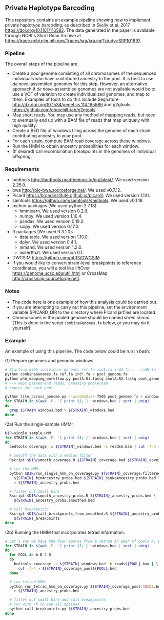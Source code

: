 ## Private Haplotype Barcoding

This repository contains an example pipeline showing how to
implement private haplotype barcoding, as described in
Skelly et al. 2017 https://doi.org/10.1101/116582.
The data generated in the paper is available through NCBI's
Short Read Archive at
https://trace.ncbi.nlm.nih.gov/Traces/sra/sra.cgi?study=SRP101897.

### Pipeline

The overall steps of the pipeline are:

* Create a *pool* genome consisting of all chromosomes of the
 sequenced individuals who have contributed ancestry to the pool.
 It is best to use *de novo*-assembled genomes for this step.
 However, an alternative approach if *de novo*-assembled genomes
 are not available would be to use a VCF of variation to create
 individualized genomes, and map to them. Examples of tools to do
 this include Seqnature http://dx.doi.org/10.1534/genetics.114.165886
 and g2gtools https://github.com/churchill-lab/g2gtools.
* Map short reads. You may use any method of mapping reads, but need to
 eventually end up with a BAM file of reads that map uniquely with high
 quality.
* Create a BED file of windows tiling across the genome of each
 strain contributing ancestry to your pool.
* For each strain, compute BAM read coverage across these windows.
* Run the HMM to obtain ancestry probabilities for each window.
* (If desired) call recombination breakpoints in the genomes of individual
 offspring.

### Requirements

* bedtools http://bedtools.readthedocs.io/en/latest/. We used version 2.25.0.
* bwa http://bio-bwa.sourceforge.net/. We used v0.7.12.
* Picard https://broadinstitute.github.io/picard/. We used version 1.101.
* samtools https://github.com/samtools/samtools. We used v0.1.19.
* python packages (We used python 2.7.13):
  * hmmlearn. We used version 0.2.0.
  * numpy. We used version 1.10.4.
  * pandas. We used version 0.19.2.
  * scipy. We used version 0.17.0.
* R packages (We used R 3.1.0):
  * data.table. We used version 1.10.0.
  * dplyr. We used version 0.4.1.
  * mmand. We used version 1.2.0.
  * assertthat. We used version 0.1.
* DWGSIM https://github.com/nh13/DWGSIM
* If you would like to convert strain-level breakpoints to reference
 coordinates, you will a tool like liftOver https://genome.ucsc.edu/util.html
 or CrossMap http://crossmap.sourceforge.net/.

### Notes

* The code here is one example of how this analysis could be carried
 out.
* If you are attempting to carry out this pipeline, set the environment
 variable $PICARD_DIR to the directory where Picard jarfiles are located.
* Chromosomes in the pooled genome should be named *strain*.*chrom*.
(This is done in the script `combineGenomes.fa` below, or you may do it
  yourself).

### Example

An example of using this pipeline. The code below could be run in bash:

(1) Prepare genomes and genomic windows
```bash
# Starting with individual genomes ref.fa ind1.fa ind2.fa ... indN.fa
python combineGenomes.fa ref.fa ind*.fa > pool_genome.fa
python phb_mapping_workflow.py poolA.R1.fastq poolA.R2.fastq pool_genome.fa
# --> maps paired-end reads, creating poolA.bam
# repeat for each pool.

python tile_across_genome.py --windowSize 7500 pool_genome.fa > windows.bed
for STRAIN in $(awk -F. '{ print $1; }' windows.bed | sort | uniq)
do
  grep $STRAIN windows.bed > ${STRAIN}_windows.bed
done
```

(2a) Run the single-sample HMM:
```bash
DIR=single_sample_HMM
for STRAIN in $(awk -F. '{ print $1; }' windows.bed | sort | uniq)
do
  bedtools coverage -a ${STRAIN}_windows.bed -b readsA.bam | cut -f-4 > ${STRAIN}_coverage.bed

  # smooth the data with a median filter
  Rscript $DIR/smooth_coverage.R ${STRAIN}_coverage.bed ${STRAIN}_coverage.filtered.bed

  # run the HMM:
  python $DIR/run_single_hmm_on_coverage.py ${STRAIN}_coverage.filtered.bed \
    ${STRAIN}_binAncestry_probs.bed ${STRAIN}_binNoAncestry_probs.bed \
    > ${STRAIN}_ancestry_probs.bed

  # filter out small bins
  Rscript $DIR/smooth_ancestry_probs.R ${STRAIN}_ancestry_probs.bed \
    ${STRAIN}_ancestry_probs.smoothed.bed

  # call breakpoints
  Rscript $DIR/call_breakpoints_from_smoothed.R ${STRAIN}_ancestry_probs.smoothed.bed \
    ${STRAIN}_breakpoints
done
```

(2b) Running the HMM that incorporates tetrad information:
```bash
# Let's say we have the four spores from a tetrad in each of pools A, B, C, and D
for STRAIN in $(awk -F. '{ print $1; }' windows.bed | sort | uniq)
do
  for POOL in A B C D
  do
    bedtools coverage -a ${STRAIN}_windows.bed -b reads${POOL}.bam | \
      cut -f-4 > ${STRAIN}_coverage_pool${POOL}.bed
  done

  # run tetrad HMM:
  python run_tetrad_hmm_on_coverage.py ${STRAIN}_coverage_pool[ABCD].bed \
    > ${STRAIN}_ancestry_probs.bed

  # filter out small bins and call breakpoints
  # run with -h to see all options
  python call_breakpoints.py ${STRAIN}_ancestry_probs.bed
done
```
